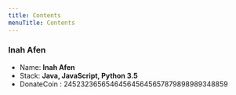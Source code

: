 ```yaml
---
title: Contents
menuTitle: Contents
---
```


### Inah Afen

* Name: **Inah Afen**
* Stack: **Java, JavaScript, Python 3.5**
* DonateCoin : 245232365654645645645657879898989348859
